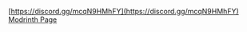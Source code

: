 [https://discord.gg/mcqN9HMhFY](https://discord.gg/mcqN9HMhFY)<br>
[Modrinth Page](https://modrinth.com/mod/anti-ghost)
